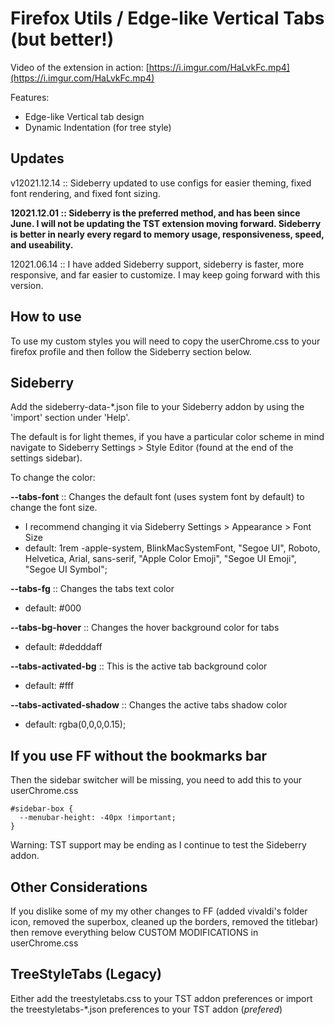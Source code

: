 # Firefox Utils / Edge-like Vertical Tabs (but better!)

Video of the extension in action: [https://i.imgur.com/HaLvkFc.mp4](https://i.imgur.com/HaLvkFc.mp4)

Features: 
  - Edge-like Vertical tab design 
  - Dynamic Indentation (for tree style)

## Updates

v12021.12.14 :: Sideberry updated to use configs for easier theming, fixed font rendering, and fixed font sizing. 

**12021.12.01 :: Sideberry is the preferred method, and has been since June. I will not be updating the TST extension moving forward. Sideberry is better in nearly every regard to memory usage, responsiveness, speed, and useability.**

12021.06.14 :: I have added Sideberry support, sideberry is faster, more responsive, and far easier to customize. I may keep going forward with this version. 

## How to use

To use my custom styles you will need to copy the userChrome.css to your firefox profile and then follow the Sideberry section below.

## Sideberry

Add the sideberry-data-*.json file to your Sideberry addon by using the 'import' section under 'Help'. 

The default is for light themes, if you have a particular color scheme in mind navigate to Sideberry Settings > Style Editor (found at the end of the settings sidebar). 

To change the color: 

**--tabs-font** :: Changes the default font (uses system font by default) to change the font size. 
- I recommend changing it via Sideberry Settings > Appearance > Font Size
- default: 1rem -apple-system, BlinkMacSystemFont, "Segoe UI", Roboto, Helvetica, Arial, sans-serif, "Apple Color Emoji", "Segoe UI Emoji", "Segoe UI Symbol";

**--tabs-fg** :: Changes the tabs text color 
- default: #000

**--tabs-bg-hover** :: Changes the hover background color for tabs 
- default: #dedddaff

**--tabs-activated-bg** :: This is the active tab background color 
- default: #fff

**--tabs-activated-shadow** :: Changes the active tabs shadow color 
- default: rgba(0,0,0,0.15);


## If you use FF without the bookmarks bar

Then the sidebar switcher will be missing, you need to add this to your userChrome.css

```
#sidebar-box {
  --menubar-height: -40px !important;
}
```

Warning: TST support may be ending as I continue to test the Sideberry addon. 

## Other Considerations

If you dislike some of my my other changes to FF (added vivaldi's folder icon, removed the superbox, cleaned up the borders, removed the titlebar) then remove everything below CUSTOM MODIFICATIONS in userChrome.css


## TreeStyleTabs (Legacy)

Either add the treestyletabs.css to your TST addon preferences or import the treestyletabs-\*.json preferences to your TST addon (_prefered_)

